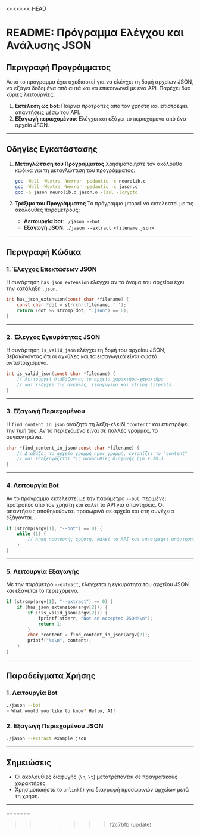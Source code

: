 <<<<<<< HEAD

# README: Πρόγραμμα Ελέγχου και Ανάλυσης JSON

## Περιγραφή Προγράμματος

Αυτό το πρόγραμμα έχει σχεδιαστεί για να ελέγχει τη δομή αρχείων JSON, να εξάγει δεδομένα από αυτά και να επικοινωνεί με ένα API. Παρέχει δύο κύριες λειτουργίες:
1. **Εκτέλεση ως bot**: Παίρνει προτροπές από τον χρήστη και επιστρέφει απαντήσεις μέσω του API.
2. **Εξαγωγή περιεχομένου**: Ελέγχει και εξάγει το περιεχόμενο από ένα αρχείο JSON.


---

## Οδηγίες Εγκατάστασης

1. **Μεταγλώττιση του Προγράμματος**
   Χρησιμοποιήστε τον ακόλουθο κώδικα για τη μεταγλώττιση του προγράμματος:
   ```bash
   gcc -Wall -Wextra -Werror -pedantic -c neurolib.c
   gcc -Wall -Wextra -Werror -pedantic -c jason.c
   gcc -o jason neurolib.o jason.o -lssl -lcrypto
   ```

2. **Τρέξιμο του Προγράμματος**
   Το πρόγραμμα μπορεί να εκτελεστεί με τις ακόλουθες παραμέτρους:
   - **Λειτουργία bot**: `./jason --bot`
   - **Εξαγωγή JSON**: `./jason --extract <filename.json>`

---

## Περιγραφή Κώδικα

### 1. **Έλεγχος Επεκτάσεων JSON**
Η συνάρτηση `has_json_extension` ελέγχει αν το όνομα του αρχείου έχει την κατάληξη `.json`.
```c
int has_json_extension(const char *filename) {
    const char *dot = strrchr(filename, '.');
    return (dot && strcmp(dot, ".json") == 0);
}
```

---

### 2. **Έλεγχος Εγκυρότητας JSON**
Η συνάρτηση `is_valid_json` ελέγχει τη δομή του αρχείου JSON, βεβαιώνοντας ότι οι αγκύλες και τα εισαγωγικά είναι σωστά αντιστοιχισμένα.
```c
int is_valid_json(const char *filename) {
    // Λειτουργεί διαβάζοντας το αρχείο χαρακτήρα-χαρακτήρα
    // και ελέγχει τις αγκύλες, εισαγωγικά και string literals.
}
```

---

### 3. **Εξαγωγή Περιεχομένου**
Η `find_content_in_json` αναζητά τη λέξη-κλειδί `"content"` και επιστρέφει την τιμή της. Αν το περιεχόμενο είναι σε πολλές γραμμές, το συγκεντρώνει.
```c
char *find_content_in_json(const char *filename) {
    // Διαβάζει το αρχείο γραμμή προς γραμμή, εντοπίζει το "content"
    // και επεξεργάζεται τις ακολουθίες διαφυγής (\n κ.λπ.).
}
```

---

### 4. **Λειτουργία Bot**
Αν το πρόγραμμα εκτελεστεί με την παράμετρο `--bot`, περιμένει προτροπές από τον χρήστη και καλεί το API για απαντήσεις. Οι απαντήσεις αποθηκεύονται προσωρινά σε αρχείο και στη συνέχεια εξάγονται.
```c
if (strcmp(argv[1], "--bot") == 0) {
    while (1) {
        // Λήψη προτροπής χρήστη, καλεί το API και επιστρέφει απάντηση.
    }
}
```

---

### 5. **Λειτουργία Εξαγωγής**
Με την παράμετρο `--extract`, ελέγχεται η εγκυρότητα του αρχείου JSON και εξάγεται το περιεχόμενο.
```c
if (strcmp(argv[1], "--extract") == 0) {
    if (has_json_extension(argv[2])) {
        if (!is_valid_json(argv[2])) {
            fprintf(stderr, "Not an accepted JSON!\n");
            return 1;
        }
        char *content = find_content_in_json(argv[2]);
        printf("%s\n", content);
    }
}
```

---

## Παραδείγματα Χρήσης

### 1. Λειτουργία Bot
```bash
./jason --bot
> What would you like to know? Hello, AI!
```

### 2. Εξαγωγή Περιεχομένου JSON
```bash
./jason --extract example.json
```

---

## Σημειώσεις
- Οι ακολουθίες διαφυγής (`\n`, `\t`) μετατρέπονται σε πραγματικούς χαρακτήρες.
- Χρησιμοποιήστε το `unlink()` για διαγραφή προσωρινών αρχείων μετά τη χρήση.

--- 
=======
>>>>>>> f2c7bfb (update)
